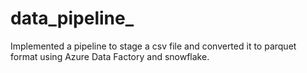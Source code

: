 # data_pipeline_

Implemented a pipeline to stage a csv file and converted it to parquet format using Azure Data Factory and snowflake.
